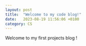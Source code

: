 ```yaml
---
layout: post
title:  "Welcome to my code blog!"
date:   2023-08-19 11:56:06 +0100
category: CS
---
```


Welcome to my first projects blog !